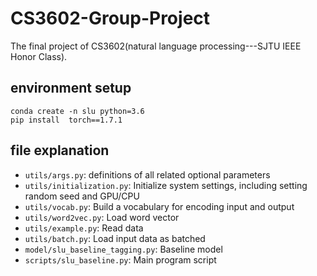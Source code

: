 # CS3602-Group-Project
The final project of CS3602(natural language processing---SJTU IEEE Honor Class).

## environment setup
    conda create -n slu python=3.6
    pip install  torch==1.7.1

## file explanation
- `utils/args.py`: definitions of all related optional parameters
- `utils/initialization.py`: Initialize system settings, including setting random seed and GPU/CPU
- `utils/vocab.py`: Build a vocabulary for encoding input and output
- `utils/word2vec.py`: Load word vector
- `utils/example.py`: Read data
- `utils/batch.py`: Load input data as batched
- `model/slu_baseline_tagging.py`: Baseline model
- `scripts/slu_baseline.py`: Main program script
